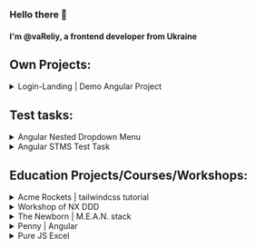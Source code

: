 <h3>Hello there 👋</h3>
<h4>I'm @vaReliy, a frontend developer from Ukraine</h4>  

<h2>Own Projects:</h2>

<details>
  <summary>Login-Landing | Demo Angular Project</summary>

  ```
This project is a demonstration of an Angular application with routing.
It showcases a simple project structure with three routes: '' (empty), /home, and /login.
Find more in the repo in README.
  ```

* [Repo 💾](https://github.com/vaReliy/login-landing)  
* [Demo 🌐](https://vareliy.github.io/login-landing/)
</details>


<h2>Test tasks:</h2>

<details>
  <summary>Angular Nested Dropdown Menu</summary>

  ```
Home Assignment: Dynamic nested menus
Please create an angular application
Use Bootstrap to design the menus button + icon
Create components for menu + menu item
Create a nested array for menu item `title: string, icon: string, route: string, children: MenuItem[]`
Create navigation for pages
Change menu view on mobile (tablet)
  ```

* [Repo 💾](https://github.com/vaReliy/testtask-nested-dropdown-menu-testtask/)  
* [Demo 🌐](https://vareliy.github.io/testtask-nested-dropdown-menu-testtask/)
</details>

<details>
  <summary>Angular STMS Test Task</summary>

  ```
A button on each route: orders, patients should fetch data from a mock API
    Orders: https://api.mocki.io/v2/79fb05cb
    Patients: https://api.mocki.io/v2/51597ef3

* The result should be displayed in a list
* A button to "add to follow list" should appear on each item row
* Add a third route that shows the items the user added to their follow list (item can't be duplicated in the follow list, item should be marked that it's in the follow list)
* In the follow-list route - a button on each item should remove the item from the list
* Bonus: The list should be filterable by a form input that filters by firstName (patient) / orderName (order)
* Bonus: Please make it look nice
  ```

* [Repo 💾](https://github.com/vaReliy/stms-test-task-3)  
* [Demo 🌐](https://vareliy.github.io/stms-test-task-3/)
</details>

<h2>Education Projects/Courses/Workshops:</h2>

<details>
  <summary>Acme Rockets | tailwindcss tutorial</summary>

  ```
The tailwindcss tutorial of mock 'Acme Rockets' company
  ```

* [Repo 💾](https://github.com/vaReliy/tailwindcss-tutorial-acme-rockets)  
* [Demo 🌐](https://vareliy.github.io/tailwindcss-tutorial-acme-rockets/)
</details>

<details>
  <summary>Workshop of NX DDD</summary>

  ```
A simple NX project structure example of Domain Driven Development.
Find more in the repo in README.
  ```

* [Repo 💾](https://github.com/vaReliy/nx-ddd-tags-workshop)  
* There is no demo available.
</details>

<details>
  <summary>The Newborn | M.E.A.N. stack</summary>

  ```
The Newborn - is education project, based on M.E.A.N. stack (Mongo Express Angular Nodejs).  
Udemy course.
  ```

* [Repo 💾](https://github.com/vaReliy/fullstack-mean)  
* There is no demo available.
</details>

<details>
  <summary>Penny | Angular</summary>

  ```
The simple educational project of Angular.
Udemy course.
  ```

* [Repo 💾](https://github.com/vaReliy/penny)  
* There is no demo available.
</details>

<details>
  <summary>Pure JS Excel</summary>

  ```
The educational simplified excel-app, develop on pure JavaScript.
  ```

* [Repo 💾](https://github.com/vaReliy/pure-js-excel)  
* [Demo 🌐](https://vareliy.github.io/pure-js-excel/)
</details>

